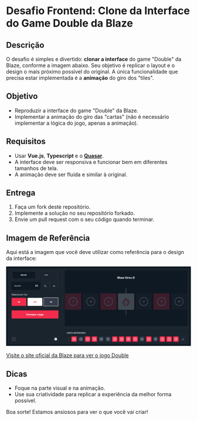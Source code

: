 # Desafio Frontend: Clone da Interface do Game Double da Blaze

## Descrição

O desafio é simples e divertido: **clonar a interface** do game "Double" da Blaze, conforme a imagem abaixo. Seu objetivo é replicar o layout e o design o mais próximo possível do original. A única funcionalidade que precisa estar implementada é a **animação** do giro dos "tiles".

## Objetivo

- Reproduzir a interface do game "Double" da Blaze.
- Implementar a animação do giro das "cartas" (não é necessário implementar a lógica do jogo, apenas a animação).

## Requisitos

- Usar **Vue.js**, **Typescript** e o **[Quasar](https://quasar.dev/)**.
- A interface deve ser responsiva e funcionar bem em diferentes tamanhos de tela.
- A animação deve ser fluida e similar à original.

## Entrega

1. Faça um fork deste repositório.
2. Implemente a solução no seu repositório forkado.
3. Envie um pull request com o seu código quando terminar.

## Imagem de Referência

Aqui está a imagem que você deve utilizar como referência para o design da interface:

![Imagem de Referência](.github/assets/example.png)

[Visite o site oficial da Blaze para ver o jogo Double](https://blaze.ac/pt/games/double)

## Dicas

- Foque na parte visual e na animação.
- Use sua criatividade para replicar a experiência da melhor forma possível.

Boa sorte! Estamos ansiosos para ver o que você vai criar!
